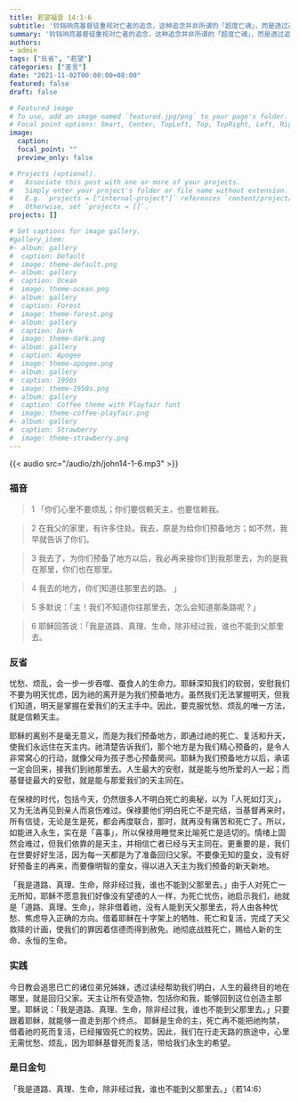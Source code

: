 ```yaml
---
title: 若望福音 14:1-6
subtitle: '铃铛响亮基督徒重视对亡者的追念，这种追念并非所谓的「超度亡魂」，而是透过追思亡者，提醒我们人生短暂，生命的终极是天主；我们借着祈祷追念亡者，督促自己善度此生，并期待将来在天国与他们重逢，共享永恒的生命。今天的福音以及今日的礼仪，都让我们再次检验自己对复活基督的信德。虽然我们口里承认耶稣为爱我们而降生在世，终其一生为完成救世使命，忍受苦辱，直至在十字架上交出了自己的生命，但我们是否真的深信祂就是复活和生命？我们是否真能像玛尔大一样，从心底里对祂说：「祢就是基督，是天主子，是要到世上来的那一位」？'
summary: '铃铛响亮基督徒重视对亡者的追念，这种追念并非所谓的「超度亡魂」，而是透过追思亡者，提醒我们人生短暂，生命的终极是天主；我们借着祈祷追念亡者，督促自己善度此生，并期待将来在天国与他们重逢，共享永恒的生命。今天的福音以及今日的礼仪，都让我们再次检验自己对复活基督的信德。虽然我们口里承认耶稣为爱我们而降生在世，终其一生为完成救世使命，忍受苦辱，直至在十字架上交出了自己的生命，但我们是否真的深信祂就是复活和生命？我们是否真能像玛尔大一样，从心底里对祂说：「祢就是基督，是天主子，是要到世上来的那一位」？'
authors:
- admin
tags: ["反省", "若望"]
categories: ["圣言"]
date: "2021-11-02T00:00:00+08:00"
featured: false
draft: false

# Featured image
# To use, add an image named `featured.jpg/png` to your page's folder.
# Focal point options: Smart, Center, TopLeft, Top, TopRight, Left, Right, BottomLeft, Bottom, BottomRight
image:
  caption:
  focal_point: ""
  preview_only: false

# Projects (optional).
#   Associate this post with one or more of your projects.
#   Simply enter your project's folder or file name without extension.
#   E.g. `projects = ["internal-project"]` references `content/project/deep-learning/index.md`.
#   Otherwise, set `projects = []`.
projects: []

# Set captions for image gallery.
#gallery_item:
#- album: gallery
#  caption: Default
#  image: theme-default.png
#- album: gallery
#  caption: Ocean
#  image: theme-ocean.png
#- album: gallery
#  caption: Forest
#  image: theme-forest.png
#- album: gallery
#  caption: Dark
#  image: theme-dark.png
#- album: gallery
#  caption: Apogee
#  image: theme-apogee.png
#- album: gallery
#  caption: 1950s
#  image: theme-1950s.png
#- album: gallery
#  caption: Coffee theme with Playfair font
#  image: theme-coffee-playfair.png
#- album: gallery
#  caption: Strawberry
#  image: theme-strawberry.png
---
```


{{< audio src="/audio/zh/john14-1-6.mp3" >}}

### 福音
> 1 「你们心里不要烦乱；你们要信赖天主，也要信赖我。

> 2 在我父的家里，有许多住处。我去，原是为给你们预备地方；如不然，我早就告诉了你们。

> 3 我去了，为你们预备了地方以后，我必再来接你们到我那里去，为的是我在那里，你们也在那里。

> 4 我去的地方，你们知道往那里去的路。 」

> 5 多默说：「主！我们不知道你往那里去，怎么会知道那条路呢？」

> 6 耶稣回答说：「我是道路、真理、生命，除非经过我，谁也不能到父那里去。

### 反省
忧愁、烦乱，会一步一步吞噬、蚕食人的生命力。耶稣深知我们的软弱，安慰我们不要为明天忧虑，因为祂的离开是为我们预备地方。虽然我们无法掌握明天，但我们知道，明天是掌握在爱我们的天主手中。因此，要克服忧愁、烦乱的唯一方法，就是信赖天主。

耶稣的离别不是毫无意义，而是为我们预备地方，即通过祂的死亡、复活和升天，使我们永远住在天主内。祂清楚告诉我们，那个地方是为我们精心预备的，是令人非常窝心的行动，就像父母为孩子悉心预备房间。耶稣为我们预备地方以后，承诺一定会回来，接我们到祂那里去。人生最大的安慰，就是能与他所爱的人一起；而基督徒最大的安慰，就是能与那爱我们的天主同在。

在保禄的时代，包括今天，仍然很多人不明白死亡的奥秘，以为「人死如灯灭」，又为无法再见到亲人而哀伤难过。保禄要他们明白死亡不是完结，当基督再来时，所有信徒，无论是生是死，都会再度联合，那时，就再没有痛苦和死亡了。所以，如能进入永生，实在是「喜事」，所以保禄用睡觉来比喻死亡是适切的。情绪上固然会难过，但我们依靠的是天主，并相信亡者已经与天主同在。更重要的是，我们在世要好好生活，因为每一天都是为了准备回归父家。不要像无知的童女，没有好好预备主的再来，而要像明智的童女，得以进入天主为我们预备的新天新地。

「我是道路、真理、生命，除非经过我，谁也不能到父那里去。」由于人对死亡一无所知，耶稣不愿意我们好像没有望德的人一样，为死亡忧伤，祂启示我们，祂就是「道路、真理、生命」，除非借着祂，没有人能到天父那里去，将人由各种忧愁、焦虑导入正确的方向。借着耶稣在十字架上的牺牲、死亡和复活，完成了天父救赎的计画，使我们的罪因着信德而得到赦免。祂彻底战胜死亡，赐给人新的生命、永恒的生命。

### 实践
今日教会追思已亡的诸位弟兄姊妹，透过读经帮助我们明白，人生的最终目的地在哪里，就是回归父家。天主让所有受造物，包括你和我，能够回到这位创造主那里。耶稣说：「我是道路、真理、生命，除非经过我，谁也不能到父那里去。」只要跟着耶稣，就能够一直走到那个终点。
耶稣是生命的主，死亡再不能把祂拘禁，借着祂的死而复活，已经摧毁死亡的权势。因此，我们在行走天路的旅途中，心里无需忧愁、烦乱，因为耶稣基督死而复活，带给我们永生的希望。

### 是日金句
「我是道路、真理、生命，除非经过我，谁也不能到父那里去。」（若14:6）

